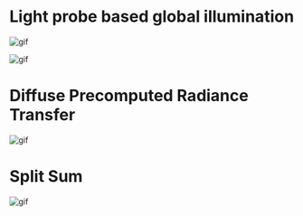 # Light probe based global illumination

![gif](doc/GI.gif)

![gif](doc/Segment.gif)

# Diffuse Precomputed Radiance Transfer
![gif](doc/DiffusePRT.gif)

# Split Sum 
![gif](doc/SplitSum.gif)

